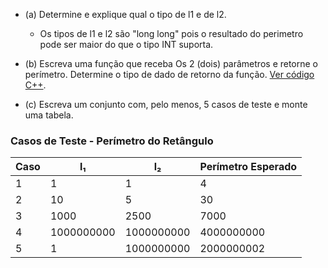 - (a) Determine e explique qual o tipo de l1 e de l2.

  - Os tipos de l1 e l2 são "long long" pois o resultado do perimetro pode ser maior do que o tipo INT suporta.

- (b) Escreva uma função que receba Os 2 (dois) parâmetros e retorne o perímetro. Determine o tipo de dado de retorno da função.
  [Ver código C++](../2/2_.cpp).

- (c) Escreva um conjunto com, pelo menos, 5 casos de teste e monte uma tabela.


### Casos de Teste - Perímetro do Retângulo

| Caso | l₁           | l₂           | Perímetro Esperado |
|------|--------------|--------------|---------------------|
| 1    | 1            | 1            | 4                   |
| 2    | 10           | 5            | 30                  |
| 3    | 1000         | 2500         | 7000                |
| 4    | 1000000000   | 1000000000   | 4000000000          |
| 5    | 1            | 1000000000   | 2000000002          |
